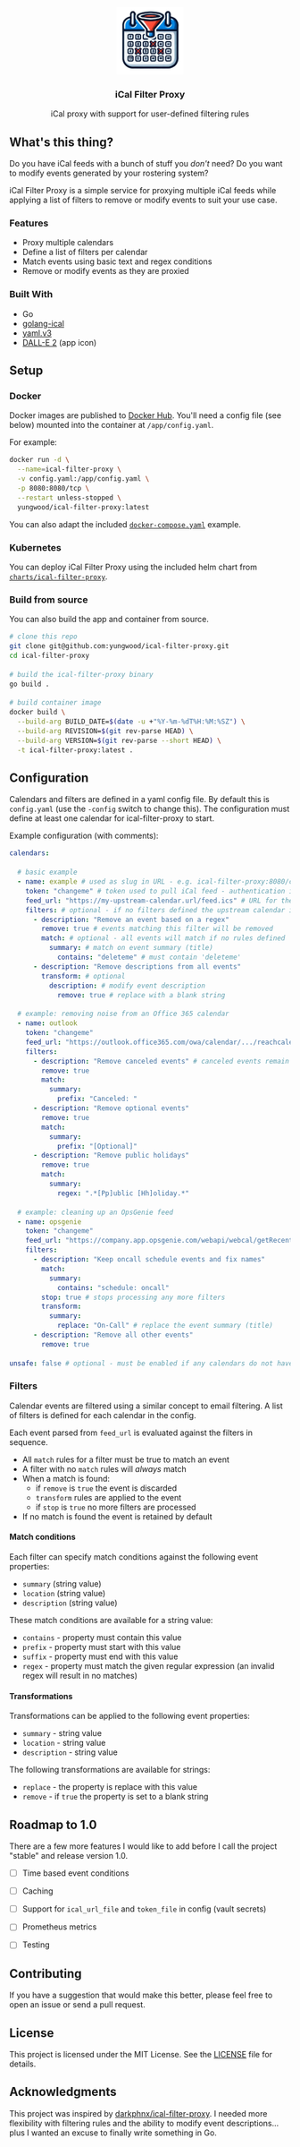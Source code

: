 <!-- PROJECT LOGO -->
<br />
<div align="center">
  <a href="https://github.com/yungwood/ical-filter-proxy">
    <img src="logo.png" alt="Logo" width="120" height="120">
  </a>

  <h3 align="center">iCal Filter Proxy</h3>

  <p align="center">
    iCal proxy with support for user-defined filtering rules
  </p>
</div>


## What's this thing?

Do you have iCal feeds with a bunch of stuff you *don't* need? Do you want to modify events generated by your rostering system?

iCal Filter Proxy is a simple service for proxying multiple iCal feeds while applying a list of filters to remove or modify events to suit your use case.

### Features

* Proxy multiple calendars
* Define a list of filters per calendar
* Match events using basic text and regex conditions
* Remove or modify events as they are proxied


### Built With

* Go
* [golang-ical](https://github.com/arran4/golang-ical)
* [yaml.v3](https://github.com/go-yaml/yaml/tree/v3.0.1)
* [DALL-E 2](https://openai.com/index/dall-e-2/) (app icon)


## Setup

### Docker

Docker images are published to [Docker Hub](https://hub.docker.com/r/yungwood/ical-filter-proxy). You'll need a config file (see below) mounted into the container at `/app/config.yaml`.

For example:

```bash
docker run -d \
  --name=ical-filter-proxy \
  -v config.yaml:/app/config.yaml \
  -p 8080:8080/tcp \
  --restart unless-stopped \
  yungwood/ical-filter-proxy:latest
```

You can also adapt the included [`docker-compose.yaml`](./docker-compose.yaml) example.

### Kubernetes

You can deploy iCal Filter Proxy using the included helm chart from [`charts/ical-filter-proxy`](charts/ical-filter-proxy).

### Build from source

You can also build the app and container from source.

```bash
# clone this repo
git clone git@github.com:yungwood/ical-filter-proxy.git
cd ical-filter-proxy

# build the ical-filter-proxy binary
go build .

# build container image
docker build \
  --build-arg BUILD_DATE=$(date -u +"%Y-%m-%dT%H:%M:%SZ") \
  --build-arg REVISION=$(git rev-parse HEAD) \
  --build-arg VERSION=$(git rev-parse --short HEAD) \
  -t ical-filter-proxy:latest .
```


## Configuration

Calendars and filters are defined in a yaml config file. By default this is `config.yaml` (use the `-config` switch to change this). The configuration must define at least one calendar for ical-filter-proxy to start.

Example configuration (with comments):

```yaml
calendars:

  # basic example
  - name: example # used as slug in URL - e.g. ical-filter-proxy:8080/calendars/example/feed?token=changeme
    token: "changeme" # token used to pull iCal feed - authentication is disabled when blank
    feed_url: "https://my-upstream-calendar.url/feed.ics" # URL for the upstream iCal feed
    filters: # optional - if no filters defined the upstream calendar is proxied as parsed
      - description: "Remove an event based on a regex"
        remove: true # events matching this filter will be removed
        match: # optional - all events will match if no rules defined
          summary: # match on event summary (title)
            contains: "deleteme" # must contain 'deleteme'
      - description: "Remove descriptions from all events"
        transform: # optional
          description: # modify event description
            remove: true # replace with a blank string
        
  # example: removing noise from an Office 365 calendar
  - name: outlook
    token: "changeme"
    feed_url: "https://outlook.office365.com/owa/calendar/.../reachcalendar.ics"
    filters:
      - description: "Remove canceled events" # canceled events remain with a 'Canceled:' prefix until removed
        remove: true
        match:
          summary:
            prefix: "Canceled: "
      - description: "Remove optional events"
        remove: true
        match:
          summary:
            prefix: "[Optional]"
      - description: "Remove public holidays"
        remove: true
        match:
          summary:
            regex: ".*[Pp]ublic [Hh]oliday.*"

  # example: cleaning up an OpsGenie feed
  - name: opsgenie
    token: "changeme"
    feed_url: "https://company.app.opsgenie.com/webapi/webcal/getRecentSchedule?webcalToken=..."
    filters:
      - description: "Keep oncall schedule events and fix names"
        match:
          summary:
            contains: "schedule: oncall"
        stop: true # stops processing any more filters
        transform:
          summary:
            replace: "On-Call" # replace the event summary (title)
      - description: "Remove all other events"
        remove: true

unsafe: false # optional - must be enabled if any calendars do not have a token
```


### Filters

Calendar events are filtered using a similar concept to email filtering. A list of filters is defined for each calendar in the config.

Each event parsed from `feed_url` is evaluated against the filters in sequence.

* All `match` rules for a filter must be true to match an event
* A filter with no `match` rules will *always* match
* When a match is found:
  * if `remove` is `true` the event is discarded
  * `transform` rules are applied to the event
  * if `stop` is `true` no more filters are processed
* If no match is found the event is retained by default

#### Match conditions

Each filter can specify match conditions against the following event properties:

* `summary` (string value)
* `location` (string value)
* `description` (string value)

These match conditions are available for a string value:

* `contains` - property must contain this value
* `prefix` - property must start with this value
* `suffix` - property must end with this value
* `regex` - property must match the given regular expression (an invalid regex will result in no matches)

#### Transformations

Transformations can be applied to the following event properties:

* `summary` - string value
* `location` - string value
* `description` - string value

The following transformations are available for strings:

* `replace` - the property is replace with this value
* `remove` - if `true` the property is set to a blank string


## Roadmap to 1.0

There are a few more features I would like to add before I call the project "stable" and release version 1.0.

- [ ] Time based event conditions
- [ ] Caching
- [ ] Support for `ical_url_file` and `token_file` in config (vault secrets)
- [ ] Prometheus metrics
- [ ] Testing


## Contributing

If you have a suggestion that would make this better, please feel free to open an issue or send a pull request.


## License

This project is licensed under the MIT License. See the [LICENSE](./LICENSE) file for details.


## Acknowledgments

This project was inspired by [darkphnx/ical-filter-proxy](https://github.com/darkphnx/ical-filter-proxy). I needed more flexibility with filtering rules and the ability to modify event descriptions... plus I wanted an excuse to finally write something in Go.
